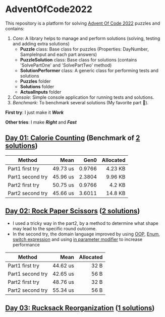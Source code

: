 # AdventOfCode2022
This repository is a platform for solving [Advent Of Code 2022](https://adventofcode.com/2022/) puzzles and contains: 
1. *Core:* A library helps to manage and perform solutions (solving, testing and adding extra solutions)
   - **Puzzle** class: Base class for puzzles (Properties: DayNumber, SampleInput and each part answers)
   - **PuzzleSolution** class: Base class for solutions (contains 'SolvePartOne' and 'SolvePartTwo' method)
   - **SolutionPerformer** class: A generic class for performing tests and solutions
   - **Puzzles** folder 
   - **Solutions** folder 
   - **ActualInputs** folder
2. *Console:* Simple console application for running tests and solutions.
3. *Benchmark:* To benchmark several solutions (My favorite part :star_struck:).

**First try**: I just make it ***Work***

**Other tries**: I make ***Right*** and ***Fast***

## [Day 01: Calorie Counting](https://adventofcode.com/2022/day/1) (Benchmark of [2 solutions](https://github.com/mhb164/AdventOfCode2022/tree/main/AdventOfCode2022/Solutions/Day01))

|           Method |     Mean |   Gen0 | Allocated |
|----------------- |---------:|-------:|----------:|  
| Part1 first try  | 49.73 us | 0.9766 |   4.23 KB |
| Part1 second try | 45.96 us | 2.3804 |   9.96 KB | 
| Part2 first try  | 50.75 us | 0.9766 |    4.2 KB |
| Part2 second try | 45.66 us | 3.6011 |   14.8 KB |

## [Day 02: Rock Paper Scissors](https://adventofcode.com/2022/day/2) ([2 solutions](https://github.com/mhb164/AdventOfCode2022/tree/main/AdventOfCode2022/Solutions/Day02))
* I used a tricky way in the part2, by a method to determine what shape may lead to the specific round outcome.
* In the second try, the domain language improved by using [OOP](https://learn.microsoft.com/en-us/dotnet/csharp/fundamentals/tutorials/oop), [Enum](https://learn.microsoft.com/en-us/dotnet/csharp/language-reference/builtin-types/enum), [switch expression](https://learn.microsoft.com/en-us/dotnet/csharp/language-reference/operators/switch-expression) and using [in parameter modifier](https://learn.microsoft.com/en-us/dotnet/csharp/language-reference/keywords/in-parameter-modifier) to increase performance 
  
|           Method |     Mean | Allocated |
|----------------- |---------:|----------:|
|  Part1 first try | 44.62 us |      32 B |
| Part1 second try | 42.65 us |      56 B |
|  Part2 first try | 48.76 us |      32 B |
| Part2 second try | 55.34 us |      56 B |

## [Day 03: Rucksack Reorganization](https://adventofcode.com/2022/day/3) ([1 solutions](https://github.com/mhb164/AdventOfCode2022/tree/main/AdventOfCode2022/Solutions/Day03))

